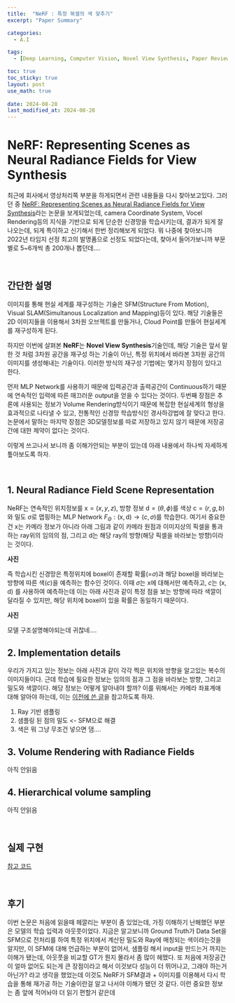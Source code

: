 ```yaml
---
title:  "NeRF : 특정 복셀의 색 맞추기"
excerpt: "Paper Summary"

categories:
  - A.I

tags:
  - [Deep Learning, Computer Vision, Novel View Synthesis, Paper Review]

toc: true
toc_sticky: true
layout: post
use_math: true
 
date: 2024-08-28
last_modified_at: 2024-08-28
---
```


# **NeRF: Representing Scenes as Neural Radiance Fields for View Synthesis**

최근에 회사에서 영상처리쪽 부분을 하게되면서 관련 내용들을 다시 찾아보고있다. 그러던 중 [NeRF: Representing Scenes as Neural Radiance Fields for View Synthesis](https://arxiv.org/abs/2003.08934)라는 논문을 보게되었는데, camera Coordinate System, Vocel Rendering등의 지식을 기반으로 되게 단순한 신경망을 학습시키는데, 결과가 되게 잘 나오는데, 되게 특이하고 신기해서 한번 정리해보게 되었다. 뭐 나중에 찾아보니까 2022년 타임지 선정 최고의 발명품으로 선정도 되었다는데, 찾아서 들어가보니까 부문별로 5~6개씩 총 200개나 뽑던데....

<br>

## **간단한 설명**

이미지를 통해 현실 세계를 재구성하는 기술은 SFM(Structure From Motion), Visual SLAM(Simultanous Localization and Mapping)등이 있다. 해당 기술들은 2D 이미지들을 이용해서 3차원 오브젝트를 만들거나, Cloud Point를 만들어 현실세계를 재구성하게 된다.

하지만 이번에 살펴본 **NeRF**는 **Novel View Synthesis**기술인데, 해당 기술은 앞서 말한 것 처럼 3차원 공간을 재구성 하는 기술이 아닌, 특정 위치에서 바라본 3차원 공간의 이미지를 생성해내는 기술이다. 이러한 방식의 재구성 기법에는 몇가지 장점이 있다고 한다.

먼저 MLP Network를 사용하기 때문에 입력공간과 출력공간이 Continuous하기 때문에 연속적인 입력에 따른 매끄러운 output을 얻을 수 있다는 것이다. 두번째 장점은 추론에 사용되는 정보가 Volume Rendering방식이기 때문에 복잡한 현실세계의 형상을 효과적으로 나타낼 수 있고, 전통적인 신경망 학습방식인 경사하강법에 잘 맞다고 한다. 논문에서 말하는 마지막 장점은 3D모델정보를 따로 저장하고 있지 않기 때문에 저장공간에 대한 제약이 없다는 것이다.

이렇게 쓰고나서 보니까 좀 이해가안되는 부분이 있는데 아래 내용에서 하나씩 자세하게 톺아보도록 하자.

<br>

## **1. Neural Radiance Field Scene Representation**

NeRF는 연속적인 위치정보를 $\mathrm{x}=(x, y, z)$, 방향 정보 $\mathrm{d}=(\theta, \phi)$를 색상 $\mathrm{c}=(r,g,b)$와 밀도 $\sigma$로 맵핑하는 MLP Network $\mathit{F}_\Theta : (\mathrm{x}, \mathrm{d}) \rightarrow (c, \sigma)$를 학습한다. 여기서 중요한건 $\mathrm{x}$는 카메라 정보가 아니라 아래 그림과 같이 카메라 원점과 이미지상의 픽셀을 통과하는 ray위의 임의의 점, 그리고 $\mathrm{d}$는 해당 ray의 방향(해당 픽셀을 바라보는 방향)이라는 것이다.

**사진**

즉 학습시킨 신경망은 특정위치에 boxel이 존재할 확률(=$\sigma$)과 해당 boxel을 바라보는 방향에 따른 색($c$)을 예측하는 함수인 것이다. 이때 $\sigma$는 $\mathrm{x}$에 대해서만 예측하고, $c$는 $(\mathrm{x}, \mathrm{d})$ 를 사용하여 예측하는데 이는 아래 사진과 같이 특정 점을 보는 방향에 따라 색깔이 달라질 수 있지만, 해당 위치에 boxel이 있을 확률은 동일하기 때문이다.

**사진**

모델 구조설명해야되는데 귀찮네....

## **2. Implementation details**

우리가 가지고 있는 정보는 아래 사진과 같이 각각 찍은 위치와 방향을 알고있는 복수의 이미지들이다. 근데 학습에 필요한 정보는 임의의 점과 그 점을 바라보는 방향, 그리고 밀도와 색깔이다. 해당 정보는 어떻게 알아내야 할까? 이를 위해서는 카메라 좌표계애 대해 알아야 하는데, 이는 [이전에 쓴 글](www.naver.com)을 참고하도록 하자.

1. Ray 기반 샘플링
2. 샘플링 된 점의 밀도 <- SFM으로 해결
3. 색은 뭐 그냥 무조건 넣으면 댐....

## **3. Volume Rendering with Radiance Fields**

아직 안읽음

## **4. Hierarchical volume sampling**

아직 안읽음

<br>

## 실제 구현

[참고 코드](https://github.com/yenchenlin/nerf-pytorch/blob/master/run_nerf_helpers.py#L67)

<br>

## **후기**


이번 논문은 처음에 읽을때 헤깔리는 부분이 좀 있었는데, 가징 이해하기 난해했던 부분은 모델의 학습 입력과 아웃풋이었다. 지금은 알고보니까 Ground Truth가 Data Set을 SFM으로 전처리를 하여 특정 위치에서 계산된 밀도와 Ray에 매칭되는 색이라는것을 알지만, 이 SFM에 대해 언급하는 부분이 없어서, 샘플링 해서 input을 만드는거 까지는 이해가 됐는데, 아웃풋을 비교할 GT가 뭔지 몰라서 좀 많이 헤맸다. 또 처음에 저장공간이 얼마 없어도 되는게 큰 장점이라고 해서 이것보다 성능이 더 뛰어나고, 그래야 하는거 아닌가? 라고 생각을 했었는데 이것도 NeRF가 SFM결과 + 이미지를 이용해서 다시 학습을 통해 재가공 하는 기술이란걸 알고 나서야 이해가 됐던 것 같다. 이런 중요한 정보는 좀 앞에 적어놔야 더 읽기 편할거 같은데